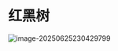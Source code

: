 # 红黑树

![image-20250625230429799](C:\Users\LIYUFENG\AppData\Roaming\Typora\typora-user-images\image-20250625230429799.png)